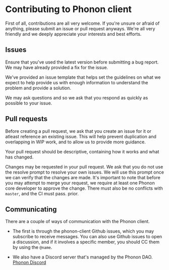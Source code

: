 # Contributing to Phonon client

First of all, contributions are all very welcome. If you're unsure or afraid of anything, please submit an issue or pull request anyways. We're all very friendly and we deeply appreciate your interests and best efforts.

## Issues

Ensure that you've used the latest version before submitting a bug report. We may have already provided a fix for the issue.

We've provided an issue template that helps set the guidelines on what we expect to help provide us with enough information to understand the problem and provide a solution.

We may ask questions and so we ask that you respond as quickly as possible to your issue.

## Pull requests

Before creating a pull request, we ask that you create an issue for it or atleast reference an existing issue. This will help prevent duplication and overlapping in WIP work, and to allow us to provide more guidance.

Your pull request should be descriptive, containing how it works and what has changed.

Changes may be requested in your pull request. We ask that you do not use the resolve prompt to resolve your own issues. We will use this prompt once we can verify that the changes are made. It's important to note that before you may attempt to merge your request, we require at least one Phonon core developer to approve the change. There must also be no conflicts with `master`, and the CI must pass. prior.

## Communicating

There are a couple of ways of communication with the Phonon client.

- The first is through the phonon-client Github issues, which you may subscribe to receive messages. You can also use Github issues to open a discussion, and if it involves a specific member, you should CC them by using the `@name`.

- We also have a Discord server that's managed by the Phonon DAO. [Phonon Discord](https://discord.gg/ungcMWNSwC)